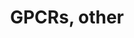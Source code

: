 ---
annotations:
- type: Pathway Ontology
  value: G protein mediated signaling pathway
authors:
- Nsalomonis
- MaintBot
- BruceConklin
- Khanspers
- Andra
- Christine Chichester
- Eweitz
description: This pathway was created using the GPCRDB (Horn et al., 1998), http://www.cmbi.kun.nl/7tm/.
  The groupings are based on the GPCR phylogenetic tree available from the GPCRDB
  and the training sets used by Karchin et al. (Bioinformatics, 2002, pg. 147-159).
  The labels indicate children and grandchildren of the various classes of GPCRs as
  described by these references.
last-edited: 2021-05-23
organisms:
- Mus musculus
redirect_from:
- /index.php/Pathway:WP41
- /instance/WP41
schema-jsonld:
- '@context': https://schema.org/
  '@id': https://wikipathways.github.io/pathways/WP41.html
  '@type': Dataset
  creator:
    '@type': Organization
    name: WikiPathways
  description: This pathway was created using the GPCRDB (Horn et al., 1998), http://www.cmbi.kun.nl/7tm/.
    The groupings are based on the GPCR phylogenetic tree available from the GPCRDB
    and the training sets used by Karchin et al. (Bioinformatics, 2002, pg. 147-159).
    The labels indicate children and grandchildren of the various classes of GPCRs
    as described by these references.
  keywords:
  - Q9JM21
  - V1rd2
  - 6530406P05Rik
  - Q9JM23
  - Olfr7
  - Olfr23
  - Dfy
  - Q9ERX4
  - Gabbr1
  - Q61071
  - V1rb3
  - Oprl1
  - Gpr73
  - Q9JM17
  - V2r6
  - V1rc3
  - Drd2
  - Fzd5
  - Xcr1
  - Casr
  - Olfr161
  - Olfr48
  - Adrb1
  - Q9JM18
  - V1rb2
  - Olfr57
  - Calcr
  - Trhr2
  - Olfr11
  - Olfr29-ps1
  - Gpr2
  - V1rd14
  - Q9JHH0
  - Pthr2
  - Gpr37l1
  - Ccr7
  - Q9JM27
  - V1rb6
  - Grca
  - Olfr1
  - Q9JM39
  - Olfr397
  - Gpr7
  - V1ra5
  - Sstr5
  - Olfr61
  - Olfr4
  - Q9ERW4
  - Q9JM28
  - V1RC9
  - V1rd6
  - Q9JM29
  - Fzd2
  - Olfr6
  - Q9JM36
  - V1rd3
  - Olfr31
  - Grm1
  - Olfr47
  - V1rd1
  - Gpr34
  - Cnr1
  - Ghsr
  - Olfr1353
  - Htr1d
  - Olfr5
  - Olfr33
  - Olfr46
  - V2r3
  - Gpr132
  - Q9ERX0
  - V1rc1
  - V1ra4
  - Oprk1
  - Olfr154
  - V1rb1
  - V1rc5
  - Q9JM37
  - Olfr22-ps1
  - Drd5
  - V1rc8
  - Celsr3
  - Olfr1355
  - Q9JM33
  - Olfr403
  - Olfr44
  - Cd97
  - Olfr60
  - Vipr1
  - Smo
  - Olfr9
  - Q9JM31
  - Opn1lw
  - Olfr402
  - Olfr12
  - Mrgprh
  - Olfr24
  - Adora1
  - Mc4r
  - Q9ERY0
  - V1ra3
  - Q9ERY2
  - V1ra8
  - Ltb4r2
  - Tas1r1
  - V1ra7
  - Olfr27
  - Q9JM25
  - V1rc6
  - Olfr54
  - Olfr394
  - Olfr2
  - Gprc2a-rs1
  - V1ra6
  - Gpr39
  - Olfr20
  - Olfr138
  - V1rd7
  - Olfr56
  - Olfr45
  - V1rc7
  - V2r7
  - Q9EPY6
  - Oprm1
  - Fzd1
  - Olfr586
  - Olfr50
  - Tacr3
  - Q9JM19
  - Q9WU87_MOUSE
  - Celsr1
  - Olfr395
  - Olfr26
  - Olfr19
  - Q9ERX6
  - V1ra2
  - V2r5
  - Edg5
  - Rrh
  - Olfr43
  - Olfr8
  - Fzd7
  - Olfr13
  - Gpr84
  - Adora3
  - Q9EPY8
  - Gpr56
  - Q9JM24
  - Gpr115
  - Q9ERY7
  - Olfr25
  - Olfr28
  - Olfr58
  - Olfr701
  - Q9JHK3
  - V1ra1
  - V1rb9
  - Fzd9
  - Adrb2
  - Olfr32
  - Gpr146
  - Q9JM40
  - Olfr412
  - Olfr3
  - V1ra9
  - Htr1db
  - Olfr53
  - V1rc4
  - Drd1a
  - Q9JM22
  - Gprc2a-rs2
  - Gpr88
  - Q9JM41
  - Q9EPV2
  - Ednra
  - Htr1da
  - V1rd9
  - V1rb8
  - Gprc2a-rs3
  - Cysltr1
  - V1rd4
  - Q9JM30
  - Irx6
  - Gpr143
  - Celsr2
  - Olfr642
  - Olfr30
  - Q9JM34
  - Q9ESF9
  - V1rc2
  - Edg1
  - Olfr42
  - Olfr51
  - Q9ESG1_MOUSE
  - Edg8
  - Olfr59
  - Gpr83
  - Olfr52
  - Olfr62
  - Mtnr1b
  - Q9JM26
  - V1rb4
  - Q9JM42
  - Olfr382
  - Olfr55
  - Olfr10
  - Olfr410
  - Htr1a
  - V1rb7
  - Olfr18
  license: CC0
  name: GPCRs, other
seo: CreativeWork
title: GPCRs, other
wpid: WP41
---